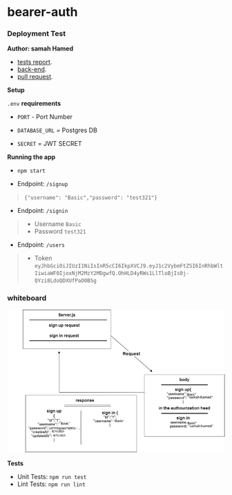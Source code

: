 # bearer-auth

### Deployment Test

**Author: samah Hamed**

- [tests report](https://github.com/samahhamed227/bearer-auth/actions).
- [back-end]().
- [pull request](https://github.com/samahhamed227/bearer-auth).

**Setup**

`.env` **requirements**

- `PORT` - Port Number

- `DATABASE_URL` = Postgres DB

- `SECRET` = JWT SECRET

**Running the app**

- `npm start`

- Endpoint: `/signup`

> `{"username": "Basic","password": "test321"}`


- Endpoint: `/signin`

> - Username `Basic`
> - Password `test321`


- Endpoint: `/users`

> - Token `eyJhbGciOiJIUzI1NiIsInR5cCI6IkpXVCJ9.eyJ1c2VybmFtZSI6InRhbWltIiwiaWF0IjoxNjM2MzY2MDgwfQ.OhHLD4yRWs1LlTloBjIs0j-QYzi8LdoQDXUfPaO0BSg`

### whiteboard 
![](samahuml.png)


**Tests**

- Unit Tests: `npm run test`
- Lint Tests: `npm run lint`